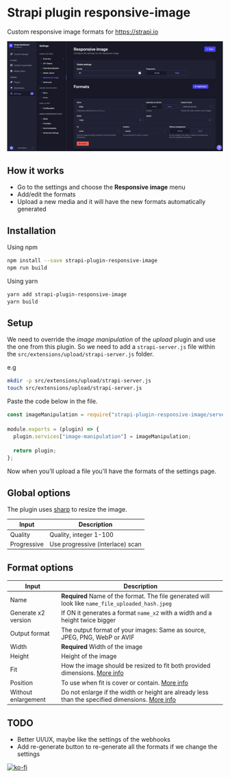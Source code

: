 # Strapi plugin responsive-image

Custom responsive image formats for https://strapi.io

<div>
  <img src="assets/screenshot_settings.png" alt="Screenshoot settings">
</div>

## How it works

- Go to the settings and choose the **Responsive image** menu
- Add/edit the formats
- Upload a new media and it will have the new formats automatically generated

## Installation

Using npm

```bash
npm install --save strapi-plugin-responsive-image
npm run build
```

Using yarn

```bash
yarn add strapi-plugin-responsive-image
yarn build
```

## Setup

We need to override the _image manipulation_ of the _upload_ plugin and use the one from this plugin. So we need to add a `strapi-server.js` file within the `src/extensions/upload/strapi-server.js` folder.

e.g

```bash
mkdir -p src/extensions/upload/strapi-server.js
touch src/extensions/upload/strapi-server.js
```

Paste the code below in the file.

```javascript
const imageManipulation = require("strapi-plugin-responsive-image/server/services/image-manipulation");

module.exports = (plugin) => {
  plugin.services["image-manipulation"] = imageManipulation;

  return plugin;
};
```

Now when you'll upload a file you'll have the formats of the settings page.

## Global options

The plugin uses [sharp](https://github.com/lovell/sharp) to resize the image.

| Input       | Description                      |
| ----------- | -------------------------------- |
| Quality     | Quality, integer 1-100           |
| Progressive | Use progressive (interlace) scan |

## Format options

| Input               | Description                                                                                                                                              |
| ------------------- | -------------------------------------------------------------------------------------------------------------------------------------------------------- |
| Name                | **Required** Name of the format. The file generated will look like `name_file_uploaded_hash.jpeg`                                                        |
| Generate x2 version | If ON it generates a format `name_x2` with a width and a height twice bigger                                                                             |
| Output format       | The output format of your images: Same as source, JPEG, PNG, WebP or AVIF                                                                                |
| Width               | **Required** Width of the image                                                                                                                          |
| Height              | Height of the image                                                                                                                                      |
| Fit                 | How the image should be resized to fit both provided dimensions. [More info](https://sharp.pixelplumbing.com/api-resize#parameters)                      |
| Position            | To use when fit is cover or contain. [More info](https://sharp.pixelplumbing.com/api-resize#parameters)                                                  |
| Without enlargement | Do not enlarge if the width or height are already less than the specified dimensions. [More info](https://sharp.pixelplumbing.com/api-resize#parameters) |

## TODO

- Better UI/UX, maybe like the settings of the webhooks
- Add re-generate button to re-generate all the formats if we change the settings

[![ko-fi](https://ko-fi.com/img/githubbutton_sm.svg)](https://ko-fi.com/E1E0H3N9M)
